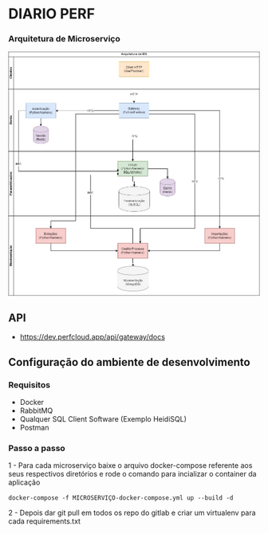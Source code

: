 # DIARIO PERF

### Arquitetura de Microserviço

![Alt Text](https://raw.githubusercontent.com/thiagofmart/PERF/main/assets/diagrama.jpg)

## API

- https://dev.perfcloud.app/api/gateway/docs


## Configuração do ambiente de desenvolvimento
### Requisitos
- Docker
- RabbitMQ
- Qualquer SQL Client Software (Exemplo HeidiSQL)
- Postman

### Passo a passo

1 - Para cada microserviço baixe o arquivo docker-compose referente aos seus respectivos diretórios e rode o comando para incializar o container da aplicação

    docker-compose -f MICROSERVIÇO-docker-compose.yml up --build -d

2 - Depois dar git pull em todos os repo do gitlab e criar um virtualenv para cada requirements.txt

